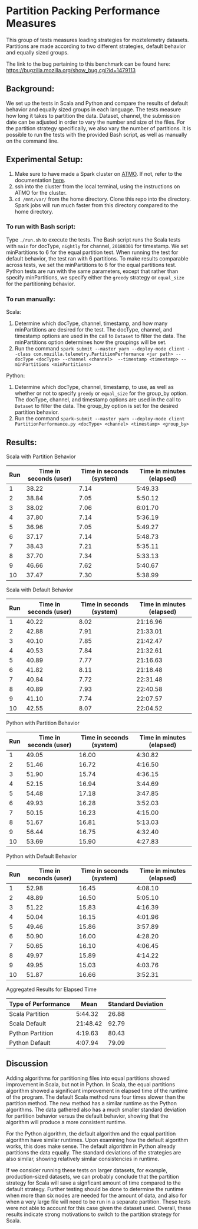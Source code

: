 # Partition Packing Performance Measures

This group of tests measures loading strategies for moztelemetry datasets. Partitions are made according to
two different strategies, default behavior and equally sized groups.

The link to the bug pertaining to this benchmark can be found here:
https://bugzilla.mozilla.org/show_bug.cgi?id=1479113

## Background:
We set up the tests in Scala and Python and compare the results of default
behavior and equally sized groups in each language. The tests measure how long
it takes to partition the data. Dataset, channel, the submission date can be adjusted in order to vary 
the number and size of the files. For the partition strategy specifically, we also vary the number of
partitions. It is possible to run the tests with the provided Bash script, as
well as manually on the command line.

## Experimental Setup:
1. Make sure to have made a Spark cluster on [ATMO](https://analysis.telemetry.mozilla.org/). If not, refer to the
documentation [here](https://docs.telemetry.mozilla.org/tools/spark.html).
2. ssh into the cluster from the local terminal, using the instructions on ATMO for the cluster.
3. `cd /mnt/var/` from the home directory. Clone this repo into the directory. Spark jobs will run much faster from
this directory compared to the home directory.

### To run with Bash script:
Type `./run.sh` to execute the tests. The Bash script runs the Scala tests with `main` for docType, `nightly` for channel, `20180301` for timestamp. We set minPartitions to 6 for the equal partition test. When
running the test for default behavior, the test ran with 6 partitions. To make
results comparable across tests, we set the minPartitions to 6 for the equal
partitions test. Python tests are run with the same parameters, except that rather than specify 
minPartitions, we specify either the `greedy` strategy or `equal_size` for the partitioning behavior.

### To run manually:
Scala:
1. Determine which docType, channel, timestamp, and how many minPartitions are desired for the test. The
docType, channel, and timestamp options are used in the call to `Dataset` to
filter the data. The minPartitions option determines how the groupings will be
set.
2. Run the command `spark submit --master yarn --deploy-mode client --class com.mozilla.telemetry.PartitionPerformance <jar path> --docType <docType> --channel <channel>  --timestamp <timestamp> --minPartitions <minPartitions>`

Python:
1. Determine which docType, channel, timestamp, to use, as well as whether or
   not to specify `greedy` or `equal_size` for the group_by option. The
docType, channel, and timestamp options are used in the call to `Dataset` to
filter the data. The group_by option is set for the desired partition behavior.
2. Run the command `spark-submit --master yarn --deploy-mode client
   PartitionPerformance.py <docType> <channel> <timestamp> <group_by>`

## Results:
Scala with Partition Behavior

|Run   |Time in seconds (user)   |Time in seconds (system)   |Time in minutes (elapsed)   |
|------|--------------|----------------|-----------------|
|1     |38.22         |7.14            |5:49.33          |
|2     |38.84         |7.05            |5:50.12          |
|3     |38.02         |7.06            |6:01.70          |
|4     |37.80         |7.14            |5:36.19          |
|5     |36.96         |7.05            |5:49.27          |
|6     |37.17         |7.14            |5:48.73          |
|7     |38.43         |7.21            |5:35.11          |
|8     |37.70         |7.34            |5:33.13          |
|9     |46.66         |7.62            |5:40.67          |
|10    |37.47         |7.30            |5:38.99          |


Scala with Default Behavior

|Run   |Time in seconds (user)  |Time in seconds (system)   |Time in minutes (elapsed)    |
|------|-------------|----------------|------------------|
|1     |40.22        |8.02            |21:16.96          |
|2     |42.88        |7.91            |21:33.01          |
|3     |40.10        |7.85            |21:42.47          |
|4     |40.53        |7.84            |21:32.61          |
|5     |40.89        |7.77            |21:16.63          |
|6     |41.82        |8.11            |21:18.48          |
|7     |40.84        |7.72            |22:31.48          |
|8     |40.89        |7.93            |22:40.58          |
|9     |41.10        |7.74            |22:07.57          |
|10    |42.55        |8.07            |22:04.52          |

Python with Partition Behavior

|Run   |Time in seconds (user)  |Time in seconds (system)  |Time in minutes (elapsed)     |
|------|-------------|---------------|-------------------|
|1     |49.05        |16.00          |4:30.82            |
|2     |51.46        |16.72          |4:16.50            |
|3     |51.90        |15.74          |4:36.15            |
|4     |52.15        |16.94          |3:44.69            |
|5     |54.48        |17.18          |3:47.85            |
|6     |49.93        |16.28          |3:52.03            |
|7     |50.15        |16.23          |4:15.00            |
|8     |51.67        |16.81          |5:13.03            |
|9     |56.44        |16.75          |4:32.40            |
|10    |53.69        |15.90          |4:27.83            |

Python with Default Behavior

|Run   |Time in seconds (user)  |Time in seconds (system) |Time in minutes (elapsed)      |
|------|-------------|--------------|--------------------|
|1     |52.98        |16.45         |4:08.10             |
|2     |48.89        |16.50         |5:05.10             |
|3     |51.22        |15.83         |4:16.39             |
|4     |50.04        |16.15         |4:01.96             |
|5     |49.46        |15.86         |3:57.89             |
|6     |50.90        |16.00         |4:28.20             |
|7     |50.65        |16.10         |4:06.45             |
|8     |49.97        |15.89         |4:14.22             |
|9     |49.95        |15.03         |4:03.76             |
|10    |51.87        |16.66         |3:52.31             |


Aggregated Results for Elapsed Time

|Type of Performance|Mean   |Standard Deviation   |
|-------------------|-------|---------------------|
|Scala Partition    |5:44.32|26.88                |
|Scala Default      |21:48.42|92.79               |
|Python Partition   |4:19.63|80.43                |
|Python Default     |4:07.94|79.09                |


## Discussion

Adding algorithms for partitioning files into equal partitions showed
improvement in Scala, but not in Python. In Scala, the equal partitions
algorithm showed a significant improvement in elapsed time of the runtime of
the program. The default Scala method runs four times slower than the partition
method. The new method has a similar runtime as the Python algorithms. The data
gathered also has a much smaller standard deviation for partition behavior versus the
default behavior, showing that the algorithm will produce a more consistent runtime.

For the Python algorithm, the default algorithm and the equal partition
algorithm have similar runtimes. Upon examining how the default algorithm works,
this does make sense. The default algorithm in Python already partitions the
data equally. The standard deviations of the strategies are also similar,
showing relatively similar consistencies in runtime.

If we consider running these tests on larger datasets, for example,
production-sized datasets, we can probably conclude that the partition strategy
for Scala will save a signficant amount of time compared to the default
strategy. Further testing should be done to determine the runtime when more
than six nodes are needed for the amount of data, and also for when a very
large file will need to be run in a separate partition. These tests were not
able to account for this case given the dataset used. Overall, these results
indicate strong motivations to switch to the partition strategy for Scala.
